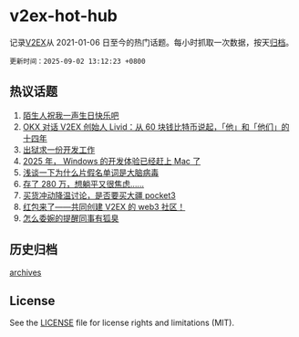 # v2ex-hot-hub

 记录[V2EX](https://www.v2ex.com/)从 2021-01-06 日至今的热门话题。每小时抓取一次数据，按天[归档](archives)。

`更新时间：2025-09-02 13:12:23 +0800`

## 热议话题

1. [陌生人祝我一声生日快乐吧](https://www.v2ex.com/t/1156452)
1. [OKX 对话 V2EX 创始人 Livid：从 60 块钱比特币说起，「他」和「他们」的十四年](https://www.v2ex.com/t/1156319)
1. [出狱求一份开发工作](https://www.v2ex.com/t/1156429)
1. [2025 年， Windows 的开发体验已经赶上 Mac 了](https://www.v2ex.com/t/1156421)
1. [浅谈一下为什么片假名单词是大脑病毒](https://www.v2ex.com/t/1156253)
1. [存了 280 万，想躺平又很焦虑……](https://www.v2ex.com/t/1156434)
1. [买货冲动降温讨论，是否要买大疆 pocket3](https://www.v2ex.com/t/1156459)
1. [红包来了——共同创建 V2EX 的 web3 社区！](https://www.v2ex.com/t/1156270)
1. [怎么委婉的提醒同事有狐臭](https://www.v2ex.com/t/1156474)

## 历史归档

[archives](archives)

## License

See the [LICENSE](LICENSE) file for license rights and limitations (MIT).
